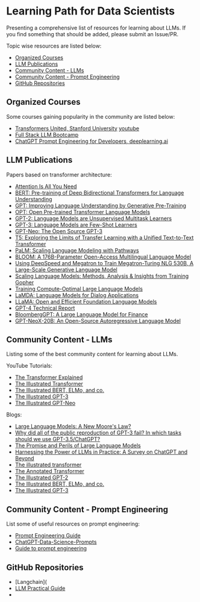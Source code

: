 # Learning Path for Data Scientists

Presenting a comprehensive list of resources for learning about LLMs. If you find something that should be added, please submit an Issue/PR.

Topic wise resources are listed below:
- [Organized Courses](#organized-courses)
- [LLM Publications](#llm-publications)
- [Community Content - LLMs](#community-content---llms)
- [Community Content - Prompt Engineering](#community-content---prompt-engineering)
- [GitHub Repositories](#github-repositories)

## Organized Courses
Some courses gaining popularity in the community are listed below:
- [Transformers United, Stanford University](https://web.stanford.edu/class/cs25/) [youtube](https://www.youtube.com/playlist?list=PLoROMvodv4rNiJRchCzutFw5ItR_Z27CM) 
- [Full Stack LLM Bootcamp](https://fullstackdeeplearning.com/llm-bootcamp/)
- [ChatGPT Prompt Engineering for Developers, deeplearning.ai](https://www.deeplearning.ai/short-courses/chatgpt-prompt-engineering-for-developers/)

## LLM Publications

Papers based on transformer architecture:
- [Attention Is All You Need](https://arxiv.org/abs/1706.03762.pdf)
- [BERT: Pre-training of Deep Bidirectional Transformers for Language Understanding](https://arxiv.org/abs/1810.04805.pdf)
- [GPT: Improving Language Understanding by Generative Pre-Training](https://s3-us-west-2.amazonaws.com/openai-assets/research-covers/language-unsupervised/language_understanding_paper.pdf)
- [OPT: Open Pre-trained Transformer Language Models](https://arxiv.org/abs/2205.01068)
- [GPT-2: Language Models are Unsupervised Multitask Learners](https://cdn.openai.com/better-language-models/language_models_are_unsupervised_multitask_learners.pdf)
- [GPT-3: Language Models are Few-Shot Learners](https://arxiv.org/abs/2005.14165.pdf)
- [GPT-Neo: The Open Source GPT-3](https://arxiv.org/abs/2105.14165.pdf)
- [T5: Exploring the Limits of Transfer Learning with a Unified Text-to-Text Transformer](https://arxiv.org/abs/1910.10683.pdf)
- [PaLM: Scaling Language Modeling with Pathways](https://arxiv.org/abs/2204.02311)
- [BLOOM: A 176B-Parameter Open-Access Multilingual Language Model](https://arxiv.org/abs/2211.05100)
- [Using DeepSpeed and Megatron to Train Megatron-Turing NLG 530B, A Large-Scale Generative Language Model](https://arxiv.org/abs/2201.11990)
- [Scaling Language Models: Methods, Analysis & Insights from Training Gopher](http://arxiv.org/abs/2112.11446v2)
- [Training Compute-Optimal Large Language Models](https://arxiv.org/abs/2203.15556)
- [LaMDA: Language Models for Dialog Applications](https://arxiv.org/abs/2201.08239)
- [LLaMA: Open and Efficient Foundation Language Models](https://arxiv.org/abs/2302.13971v1)
- [GPT-4 Technical Report](http://arxiv.org/abs/2303.08774v2)
- [BloombergGPT: A Large Language Model for Finance](https://arxiv.org/abs/2303.17564)
- [GPT-NeoX-20B: An Open-Source Autoregressive Language Model](https://arxiv.org/abs/2204.06745)


## Community Content - LLMs

Listing some of the best community content for learning about LLMs.

YouTube Tutorials:
- [The Transformer Explained](https://www.youtube.com/watch?v=4Bdc55j80l8)
- [The Illustrated Transformer](https://www.youtube.com/watch?v=4Bdc55j80l8)
- [The Illustrated BERT, ELMo, and co.](https://www.youtube.com/watch?v=FKlPCK1uFrc)
- [The Illustrated GPT-3](https://www.youtube.com/watch?v=SY5PvZrJhLE)
- [The Illustrated GPT-Neo](https://www.youtube.com/watch?v=SY5PvZrJhLE)

Blogs:
- [Large Language Models: A New Moore's Law?](https://huggingface.co/blog/large-language-models)
- [Why did all of the public reproduction of GPT-3 fail? In which tasks should we use GPT-3.5/ChatGPT?](https://jingfengyang.github.io/gpt)
- [The Promise and Perils of Large Language Models](https://twosigmaventures.com/blog/article/the-promise-and-perils-of-large-language-models/?ref=assemblyai.com)
- [Harnessing the Power of LLMs in Practice: A Survey on ChatGPT and Beyond](https://arxiv.org/pdf/2304.13712.pdf)
- [The illustrated transformer](https://jalammar.github.io/illustrated-transformer/)
- [The Annotated Transformer](https://jalammar.github.io/illustrated-transformer/)
- [The Illustrated GPT-2](https://jalammar.github.io/illustrated-gpt2/)
- [The Illustrated BERT, ELMo, and co.](https://jalammar.github.io/illustrated-bert/)
- [The Illustrated GPT-3](https://jalammar.github.io/how-gpt3-works-visualizations-animations/)

## Community Content - Prompt Engineering

List some of useful resources on prompt engineering:
- [Prompt Engineering Guide](https://www.promptingguide.ai)
- [ChatGPT-Data-Science-Prompts](https://github.com/travistangvh/ChatGPT-Data-Science-Prompts)
- [Guide to prompt engineering](https://www.youtube.com/watch?v=ydjRYmM19DY)

## GitHub Repositories

- [Langchain](
- [LLM Practical Guide](https://github.com/Mooler0410/LLMsPracticalGuide)
- 